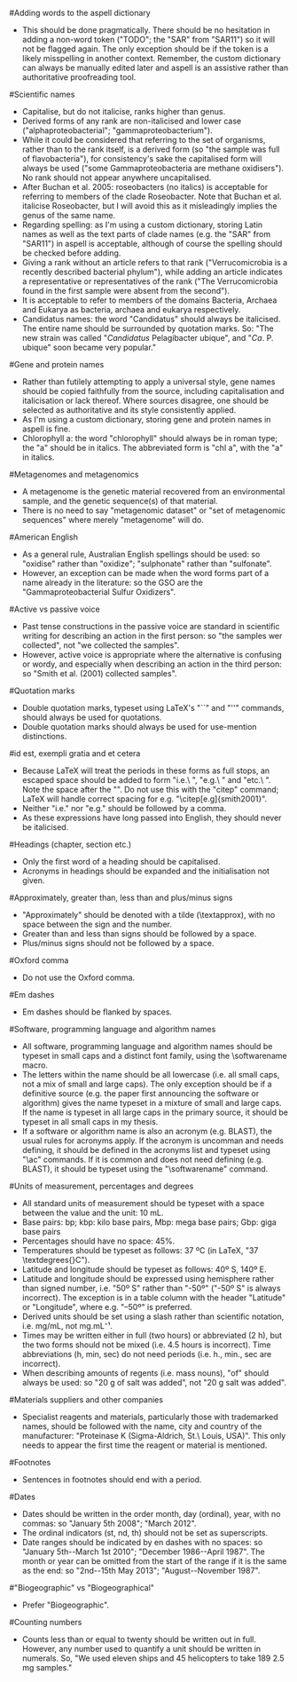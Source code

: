 #Adding words to the aspell dictionary
- This should be done pragmatically. There should be no hesitation in adding a non-word token ("TODO"; the "SAR" from "SAR11") so it will not be flagged again. The only exception should be if the token is a likely misspelling in another context. Remember, the custom dictionary can always be manually edited later and aspell is an assistive rather than authoritative proofreading tool.

#Scientific names
- Capitalise, but do not italicise, ranks higher than genus.
- Derived forms of any rank are non-italicised and lower case ("alphaproteobacterial"; "gammaproteobacterium").
- While it could be considered that referring to the set of organisms, rather than to the rank itself, is a derived form (so "the sample was full of flavobacteria"), for consistency's sake the capitalised form will always be used ("some Gammaproteobacteria are methane oxidisers"). No rank should not appear anywhere uncapitalised.
- After Buchan et al. 2005: roseobacters (no italics) is acceptable for referring to members of the clade Roseobacter. Note that Buchan et al. italicise Roseobacter, but I will avoid this as it misleadingly implies the genus of the same name.
- Regarding spelling: as I'm using a custom dictionary, storing Latin names as well as the text parts of clade names (e.g. the "SAR" from "SAR11") in aspell is acceptable, although of course the spelling should be checked before adding.
- Giving a rank without an article refers to that rank ("Verrucomicrobia is a recently described bacterial phylum"), while adding an article indicates a representative or representatives of the rank ("The Verrucomicrobia found in the first sample were absent from the second").
- It is acceptable to refer to members of the domains Bacteria, Archaea and Eukarya as bacteria, archaea and eukarya respectively.
- Candidatus names: the word "Candidatus" should always be italicised. The entire name should be surrounded by quotation marks. So: "The new strain was called "*Candidatus* Pelagibacter ubique", and "*Ca*. P. ubique" soon became very popular."

#Gene and protein names
- Rather than futilely attempting to apply a universal style, gene names should be copied faithfully from the source, including capitalisation and italicisation or lack thereof. Where sources disagree, one should be selected as authoritative and its style consistently applied. 
- As I'm using a custom dictionary, storing gene and protein names in aspell is fine.
- Chlorophyll a: the word "chlorophyll" should always be in roman type; the "a" should be in italics. The abbreviated form is "chl a", with the "a" in italics.

#Metagenomes and metagenomics
- A metagenome is the genetic material recovered from an environmental sample, and the genetic sequence(s) of that material.
- There is no need to say "metagenomic dataset" or "set of metagenomic sequences" where merely "metagenome" will do.

#American English
- As a general rule, Australian English spellings should be used: so "oxidise" rather than "oxidize"; "sulphonate" rather than "sulfonate".
- However, an exception can be made when the word forms part of a name already in the literature: so the GSO are the "Gammaproteobacterial Sulfur Oxidizers".

#Active vs passive voice
- Past tense constructions in the passive voice are standard in scientific writing for describing an action in the first person: so "the samples wer collected", not "we collected the samples".
- However, active voice is appropriate where the alternative is confusing or wordy, and especially when describing an action in the third person: so "Smith et al. (2001) collected samples".

#Quotation marks
- Double quotation marks, typeset using LaTeX's "``" and "''" commands, should always be used for quotations.
- Double quotation marks should always be used for use-mention distinctions.

#id est, exempli gratia and et cetera
- Because LaTeX will treat the periods in these forms as full stops, an escaped space should be added to form "i.e.\ ", "e.g.\ " and "etc.\ ". Note the space after the "\". Do not use this with the "citep" command; LaTeX will handle correct spacing for e.g. "\citep[e.g]{smith2001}".
- Neither "i.e." nor "e.g." should be followed by a comma.
- As these expressions have long passed into English, they should never be italicised.

#Headings (chapter, section etc.)
- Only the first word of a heading should be capitalised.
- Acronyms in headings should be expanded and the initialisation not given.

#Approximately, greater than, less than and plus/minus signs
- "Approximately" should be denoted with a tilde (\textapprox), with no space between the sign and the number.
- Greater than and less than signs should be followed by a space.
- Plus/minus signs should not be followed by a space.

#Oxford comma
- Do not use the Oxford comma.

#Em dashes
- Em dashes should be flanked by spaces.

#Software, programming language and algorithm names
- All software, programming language and algorithm names should be typeset in small caps and a distinct font family, using the \softwarename macro.
- The letters within the name should be all lowercase (i.e. all small caps, not a mix of small and large caps). The only exception should be if a definitive source (e.g. the paper first announcing the software or algorithm) gives the name typeset in a mixture of small and large caps. If the name is typeset in all large caps in the primary source, it should be typeset in all small caps in my thesis.
- If a software or algorithm name is also an acronym (e.g. BLAST), the usual rules for acronyms apply. If the acronym is uncomman and needs defining, it should be defined in the acronyms list and typeset using "\ac" commands. If it is common and does not need defining (e.g. BLAST), it should be typeset using the "\softwarename" command.

#Units of measurement, percentages and degrees
- All standard units of measurement should be typeset with a space between the value and the unit: 10 mL.
- Base pairs: bp; kbp: kilo base pairs, Mbp: mega base pairs; Gbp: giga base pairs
- Percentages should have no space: 45%.
- Temperatures should be typeset as follows: 37 ºC (in LaTeX, "37 \textdegrees{}C").
- Latitude and longitude should be typeset as follows: 40º S, 140º E.
- Latitude and longitude should be expressed using hemisphere rather than signed number, i.e. "50º S" rather than "-50º" ("-50º S" is always incorrect). The exception is in a table column with the header "Latitude" or "Longitude", where e.g. "–50º" is preferred.
- Derived units should be set using a slash rather than scientific notation, i.e. mg/mL, not mg.mL⁻¹.
- Times may be written either in full (two hours) or abbreviated (2 h), but the two forms should not be mixed (i.e. 4.5 hours is incorrect). Time abbreviations (h, min, sec) do not need periods (i.e. h., min., sec are incorrect).
- When describing amounts of regents (i.e. mass nouns), "of" should always be used: so "20 g of salt was added", not "20 g salt was added".

#Materials suppliers and other companies
- Specialist reagents and materials, particularly those with trademarked names, should be followed with the name, city and country of the manufacturer: "Proteinase K (Sigma-Aldrich, St.\ Louis, USA)". This only needs to appear the first time the reagent or material is mentioned.

#Footnotes
- Sentences in footnotes should end with a period.

#Dates
- Dates should be written in the order month, day (ordinal), year, with no commas: so "January 5th 2008"; "March 2012".
- The ordinal indicators (st, nd, th) should not be set as superscripts.
- Date ranges should be indicated by en dashes with no spaces: so "January 5th--March 1st 2010"; "December 1986--April 1987". The month or year can be omitted from the start of the range if it is the same as the end: so "2nd--15th May 2013"; "August--November 1987".

#"Biogeographic" vs "Biogeographical"
- Prefer "Biogeographic".

#Counting numbers
- Counts less than or equal to twenty should be written out in full. However, any number used to quantify a unit should be written in numerals. So, "We used eleven ships and 45 helicopters to take 189 2.5 mg samples."

